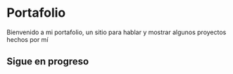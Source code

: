 # Portafolio
Bienvenido a mi portafolio, un sitio para hablar y mostrar algunos proyectos hechos por mí
## Sigue en progreso
